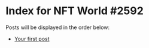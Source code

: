 # Index for NFT World #2592
Posts will be displayed in the order below:

- [Your first post](./001-first.md)


